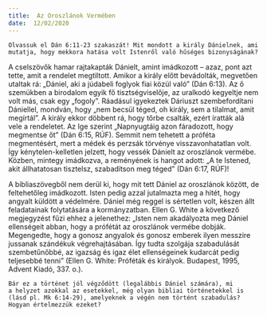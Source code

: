 ```yaml
---
title:  Az Oroszlánok Vermében
date:  12/02/2020
---
```


`Olvassuk el Dán 6:11-23 szakaszát! Mit mondott a király Dánielnek, ami mutatja, hogy mekkora hatása volt Istenről való hűséges bizonyságának?`

A cselszövők hamar rajtakapták Dánielt, amint imádkozott – azaz, pont azt tette, amit a rendelet megtiltott. Amikor a király előtt bevádolták, megvetően utaltak rá: „Dániel, aki a júdabeli foglyok fiai közül való” (Dán 6:13). Az ő szemükben a birodalom egyik fő tisztségviselője, az uralkodó kegyeltje nem volt más, csak egy „fogoly”. Ráadásul igyekeztek Dáriuszt szembefordítani Dániellel, mondván, hogy „nem becsül téged, oh király, sem a tilalmat, amit megírtál”. A király ekkor döbbent rá, hogy tőrbe csalták, ezért íratták alá vele a rendeletet. Az Ige szerint „Napnyugtáig azon fáradozott, hogy megmentse őt” (Dán 6:15, RÚF). Semmit nem tehetett a próféta megmentésért, mert a médek és perzsák törvénye visszavonhatatlan volt. Így kénytelen-kelletlen jelzett, hogy vessék Dánielt az oroszlánok vermébe. Közben, mintegy imádkozva, a reményének is hangot adott: „A te Istened, akit állhatatosan tisztelsz, szabadítson meg téged” (Dán 6:17, RÚF)!

A bibliaszövegből nem derül ki, hogy mit tett Dániel az oroszlánok között, de feltehetőleg imádkozott. Isten pedig azzal jutalmazta meg a hitét, hogy angyalt küldött a védelmére. Dániel még reggel is sértetlen volt, készen állt feladatainak folytatására a kormányzatban. Ellen G. White a következő megjegyzést fűzi ehhez a jelenethez: „Isten nem akadályozta meg Dániel ellenségeit abban, hogy a prófétát az oroszlánok vermébe dobják. Megengedte, hogy a gonosz angyalok és gonosz emberek ilyen messzire jussanak szándékuk végrehajtásában. Így tudta szolgája szabadulását szembetűnőbbé, az igazság és igaz élet ellenségeinek kudarcát pedig teljesebbé tenni” (Ellen G. White: Próféták és királyok. Budapest, 1995, Advent Kiadó, 337. o.).

`Bár ez a történet jól végződött (legalábbis Dániel számára), mi a helyzet azokkal az esetekkel, még olyan bibliai történetekkel is (lásd pl. Mk 6:14-29), amelyeknek a végén nem történt szabadulás? Hogyan értelmezzük ezeket?`